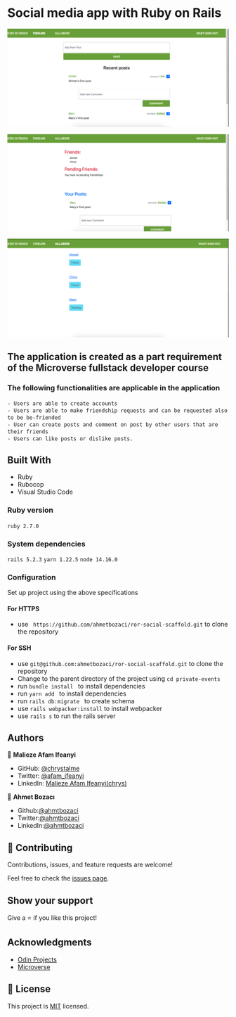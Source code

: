 # Social media app with Ruby on Rails

![screenshot](./app/assets/images/Screenshot-1.png)

![screenshot](./app/assets/images/Screenshot-2.png)

![screenshot](./app/assets/images/Screenshot-3.png)

## The application is created as a part requirement of the Microverse fullstack developer course

### The following functionalities are applicable in the application

    - Users are able to create accounts
    - Users are able to make friendship requests and can be requested also to be be-friended
    - User can create posts and comment on post by other users that are their friends
    - Users can like posts or dislike posts.

## Built With

- Ruby
- Rubocop
- Visual Studio Code

### Ruby version

`ruby 2.7.0`

### System dependencies

`rails 5.2.3`
`yarn 1.22.5`
`node 14.16.0`

### Configuration

Set up project using the above specifications

#### For HTTPS

- use ` https://github.com/ahmetbozaci/ror-social-scaffold.git` to clone the repository

#### For SSH

- use `git@github.com:ahmetbozaci/ror-social-scaffold.git` to clone the repository
- Change to the parent directory of the project using
  `cd private-events`
- run `bundle install ` to install dependencies
- run `yarn add ` to install dependencies
- run `rails db:migrate ` to create schema
- use `rails webpacker:install` to install webpacker
- use `rails s` to run the rails server

## Authors

👤 **Malieze Afam Ifeanyi**

- GitHub: [@chrystalme](https://github.com/chrystalme)
- Twitter: [@afam_ifeanyi](https://twitter.com/afam_ifeanyi)
- LinkedIn: [Malieze Afam Ifeanyi(chrys)](https://linkedin.com/afam-chrys)

👤 **Ahmet Bozacı**

- Github:[@ahmtbozaci](https://github.com/ahmetbozaci)
- Twitter:[@ahmtbozaci](https://twitter.com/ahmtbozaci)
- LinkedIn:[@ahmtbozaci](https://www.linkedin.com/in/ahmetbozaci/)

## 🤝 Contributing

Contributions, issues, and feature requests are welcome!

Feel free to check the [issues page](https://github.com/ahmetbozaci/ror-social-scaffold/issues).

## Show your support

Give a ⭐️ if you like this project!

## Acknowledgments

- [Odin Projects](https://www.theodinproject.com/courses/ruby-on-rails/)
- [Microverse](https://microverse.com)

## 📝 License

This project is [MIT](https://mit-license.org/) licensed.
